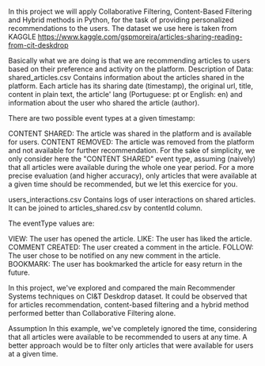 In this project we will apply Collaborative Filtering, Content-Based Filtering and Hybrid methods in Python, for the task of providing personalized recommendations to the users. The dataset we use here is taken from KAGGLE https://www.kaggle.com/gspmoreira/articles-sharing-reading-from-cit-deskdrop 

Basically what we are doing is that we are recommending articles to users based on their preference and activity on the platform.
Description of Data:
shared_articles.csv
Contains information about the articles shared in the platform. Each article has its sharing date (timestamp), the original url, title, content in plain text, the article' lang (Portuguese: pt or English: en) and information about the user who shared the article (author).

There are two possible event types at a given timestamp:

CONTENT SHARED: The article was shared in the platform and is available for users.
CONTENT REMOVED: The article was removed from the platform and not available for further recommendation.
For the sake of simplicity, we only consider here the "CONTENT SHARED" event type, assuming (naively) that all articles were available during the whole one year period. For a more precise evaluation (and higher accuracy), only articles that were available at a given time should be recommended, but we let this exercice for you.

users_interactions.csv
Contains logs of user interactions on shared articles. It can be joined to articles_shared.csv by contentId column.

The eventType values are:

VIEW: The user has opened the article.
LIKE: The user has liked the article.
COMMENT CREATED: The user created a comment in the article.
FOLLOW: The user chose to be notified on any new comment in the article.
BOOKMARK: The user has bookmarked the article for easy return in the future.

In this project, we've explored and compared the main Recommender Systems techniques on CI&T Deskdrop dataset. It could be observed that for articles recommendation, content-based filtering and a hybrid method performed better than Collaborative Filtering alone.

Assumption
In this example, we've completely ignored the time, considering that all articles were available to be recommended to users at any time. A better approach would be to filter only articles that were available for users at a given time.
